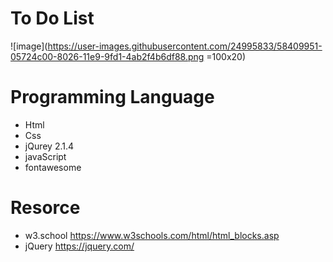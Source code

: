 # To Do List
![image](https://user-images.githubusercontent.com/24995833/58409951-05724c00-8026-11e9-9fd1-4ab2f4b6df88.png =100x20)

# Programming Language
 - Html
 - Css
 - jQurey 2.1.4
 - javaScript 
 - fontawesome
# Resorce
 - w3.school https://www.w3schools.com/html/html_blocks.asp
 - jQuery https://jquery.com/
 
